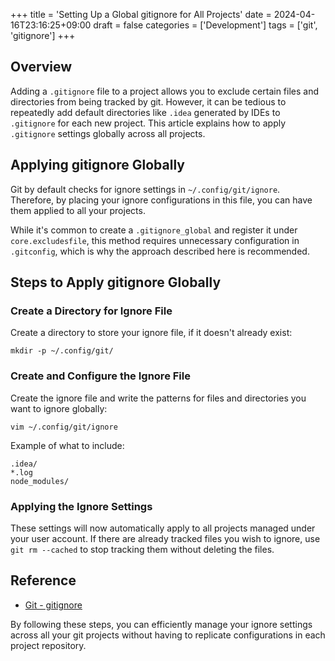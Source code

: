 +++
title = 'Setting Up a Global gitignore for All Projects'
date = 2024-04-16T23:16:25+09:00
draft = false
categories = ['Development']
tags = ['git', 'gitignore']
+++

## Overview
Adding a `.gitignore` file to a project allows you to exclude certain files and directories from being tracked by git. However, it can be tedious to repeatedly add default directories like `.idea` generated by IDEs to `.gitignore` for each new project. This article explains how to apply `.gitignore` settings globally across all projects.

## Applying gitignore Globally

Git by default checks for ignore settings in `~/.config/git/ignore`. Therefore, by placing your ignore configurations in this file, you can have them applied to all your projects.

While it's common to create a `.gitignore_global` and register it under `core.excludesfile`, this method requires unnecessary configuration in `.gitconfig`, which is why the approach described here is recommended.

## Steps to Apply gitignore Globally

### Create a Directory for Ignore File
Create a directory to store your ignore file, if it doesn't already exist:

```shell
mkdir -p ~/.config/git/
```

### Create and Configure the Ignore File
Create the ignore file and write the patterns for files and directories you want to ignore globally:

```
vim ~/.config/git/ignore
```

Example of what to include:

```shell
.idea/
*.log
node_modules/
```

### Applying the Ignore Settings
These settings will now automatically apply to all projects managed under your user account. If there are already tracked files you wish to ignore, use `git rm --cached` to stop tracking them without deleting the files.

## Reference
* [Git - gitignore](https://git-scm.com/docs/gitignore)

By following these steps, you can efficiently manage your ignore settings across all your git projects without having to replicate configurations in each project repository.
